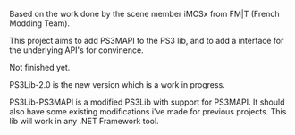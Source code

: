 Based on the work done by the scene member iMCSx from FM|T (French Modding Team).

This project aims to add PS3MAPI to the PS3 lib, and to add a interface for the underlying API's for convinence. 

Not finished yet.

PS3Lib-2.0 is the new version which is a work in progress.

PS3Lib-PS3MAPI is a modified PS3Lib with support for PS3MAPI. It should also have some existing modifications i've made for previous projects. This lib will work in any .NET Framework tool.
